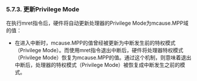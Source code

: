 ### **5.7.3. 更新Privilege Mode**

在执行mret指令后，硬件将自动更新处理器的Privilege Mode为mcause.MPP域的值：

- 在进入中断时，mcause.MPP的值曾经被更新为中断发生前的特权模式（Privilege Mode）。而使用mret指令退出中断后，硬件将处理器特权模式（Privilege Mode）恢复为mcause.MPP的值。通过这个机制，则意味着退出中断后，处理器的特权模式（Privilege Mode）被恢复成中断发生之前的模式。

